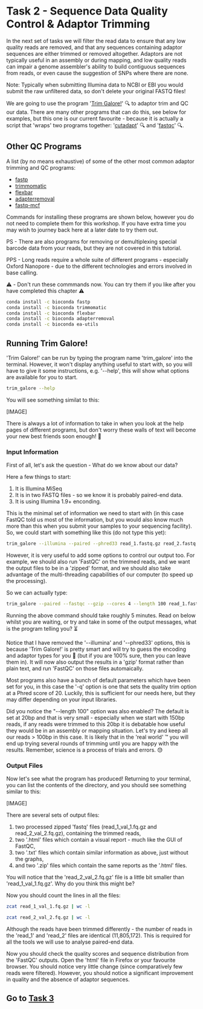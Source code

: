 # Task 2 -  Sequence Data Quality Control & Adaptor Trimming
In the next set of tasks we will filter the read data to ensure that any low quality reads are removed, and that any sequences containing adaptor sequences are either trimmed or removed altogether. Adaptors are not typically useful in an assembly or during mapping, and low quality reads can impair a genome assembler's ability to build contiguous sequences from reads, or even cause the suggestion of SNPs where there are none.

Note: Typically when submitting Illumina data to NCBI or EBI you would submit the raw unfiltered data, so don't delete your original FASTQ files!

We are going to use the program '[Trim Galore!](https://www.bioinformatics.babraham.ac.uk/projects/trim_galore/)' :mag: to adaptor trim and QC our data. There are many other programs that can do this, see below for examples, but this one is our current favourite - because it is actually a script that 'wraps' two programs together: '[cutadapt](https://cutadapt.readthedocs.io/en/stable/)' :mag: and '[fastqc](https://www.bioinformatics.babraham.ac.uk/projects/fastqc/)' :mag:.

## Other QC Programs
A list (by no means exhaustive) of some of the other most common adaptor trimming and QC programs:

 * [fastp](https://github.com/OpenGene/fastp)
 * [trimmomatic](http://www.usadellab.org/cms/?page=trimmomatic)
 * [flexbar](https://github.com/seqan/flexbar)
 * [adapterremoval](https://github.com/MikkelSchubert/adapterremoval)
 * [fastq-mcf](https://expressionanalysis.github.io/ea-utils/)

Commands for installing these programs are shown below, however you do not need to complete them for this workshop. If you have extra time you may wish to journey back here at a later date to try them out.

PS - There are also programs for removing or demultiplexing special barcode data from your reads, but they are not covered in this tutorial.

PPS - Long reads require a whole suite of different programs - especially Oxford Nanopore - due to the different technologies and errors involved in base calling.

:warning: - Don't run these commmands now. You can try them if you like after you have completed this chapter ⚠️
 
```bash
conda install -c bioconda fastp
conda install -c bioconda trimmomatic
conda install -c bioconda flexbar
conda install -c bioconda adapterremoval
conda install -c bioconda ea-utils
```

## Running Trim Galore!
'Trim Galore!' can be run by typing the program name 'trim_galore' into the terminal. However, it won't display anything useful to start with, so you will have to give it some instructions, e.g. '--help', this will show what options are available for you to start.
```bash
trim_galore --help
```
You will see something similat to this:

[IMAGE]

There is always a lot of information to take in when you look at the help pages of different programs, but don't worry these walls of text will become your new best friends soon enough! :handshake:

### Input Information
First of all, let's ask the question - What do we know about our data?

Here a few things to start:

 1. It is Illumina MiSeq
 2. It is in two FASTQ files - so we know it is probably paired-end data. 
 3. It is using Illumina 1.9+ enconding.
 
This is the minimal set of information we need to start with (in this case FastQC told us most of the information, but you would also know much more than this when you submit your samples to your sequencing facility). So, we could start with something like this (do not type this yet):
```bash
trim_galore --illumina --paired --phred33 read_1.fastq.gz read_2.fastq.gz
```

However, it is very useful to add some options to control our output too. For example, we should also run 'FastQC' on the trimmed reads, and we want the output files to be in a 'zipped' format, and we should also take advantage of the multi-threading capabilities of our computer (to speed up the processing). 

So we can actually type:
```bash
trim_galore --paired --fastqc --gzip --cores 4 --length 100 read_1.fastq.gz read_2.fastq.gz
```

Running the above command should take roughly 5 minutes. Read on below whilst you are waiting, or try and take in some of the output messages, what is the program telling you? :hourglass_flowing_sand:

Notice that I have removed the '--illumina' and '--phred33' options, this is because 'Trim Galore!' is pretty smart and will try to guess the encoding and adaptor types for you :crossed_fingers: (but if you are 100% sure, then you can leave them in). It will now also output the results in a 'gzip' format rather than plain text, and run 'FastQC' on those files automaically.

Most programs also have a bunch of default parameters which have been set for you, in this case the '-q' option is one that sets the quality trim option at a Phred score of 20. Luckily, this is sufficient for our needs here, but they may differ depending on your input libraries.

Did you notice the "--length 100" option was also enabled? The default is set at 20bp and that is very small - especially when we start with 150bp reads, if any reads were trimmed to this 20bp it is debatable how useful they would be in an assembly or mapping situation. Let's try and keep all our reads > 100bp in this case. It is likely that in the 'real world' :tm: you will end up trying several rounds of trimming until you are happy with the results. Remember, science is a process of trials and errors. :sweat:

### Output Files
Now let's see what the program has produced! Returning to your terminal, you can list the contents of the directory, and you should see something similar to this:

[IMAGE]

There are several sets of output files:
 1. two processed zipped 'fastq' files (read_1_val_1.fq.gz and read_2_val_2.fq.gz), containing the trimmed reads,
 2. two '.html' files which contain a visual report - much like the GUI of FastQC,
 3. two '.txt' files which contain similar information as above, just without the graphs,
 4. and two '.zip' files which contain the same reports as the '.html' files.

You will notice that the 'read_2_val_2.fq.gz' file is a little bit smaller than 'read_1_val_1.fq.gz'. Why do you think this might be?

Now you should count the lines in all the files:
```bash
zcat read_1_val_1.fq.gz | wc -l

zcat read_2_val_2.fq.gz | wc -l
```

Although the reads have been trimmed differently - the number of reads in the 'read_1' and 'read_2' files are identical (11,805,172). This is required for all the tools we will use to analyse paired-end data.

Now you should check the quality scores and sequence distribution from the 'FastQC' outputs. Open the 'html' file in Firefox or your favourite browser. You should notice very little change (since comparatively few reads were filtered). However, you should notice a significant improvement in quality and the absence of adaptor sequences.

## Go to [Task 3](https://github.com/guyleonard/genomics_adventure/blob/release/chapter_2/task_3.md)
